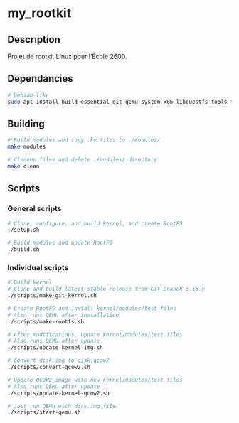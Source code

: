 # my\_rootkit

## Description
Projet de rootkit Linux pour l’École 2600.

## Dependancies
```bash
# Debian-like
sudo apt install build-essential git qemu-system-x86 libguestfs-tools flex libelf-dev docker.io
```

## Building
```bash
# Build modules and copy .ko files to ./modules/
make modules

# Cleanup files and delete ./modules/ directory
make clean
```

## Scripts
### General scripts
```bash
# Clone, configure, and build kernel, and create RootFS
./setup.sh

# Build modules and update RootFS
./build.sh
```

### Individual scripts
```bash
# Build kernel
# Clone and build latest stable release from Git branch 5.15.y
./scripts/make-git-kernel.sh

# Create RootFS and install kernel/modules/test files
# Also runs QEMU after installation
./scripts/make-rootfs.sh

# After modifications, update kernel/modules/test files
# Also runs QEMU after update
./scripts/update-kernel-img.sh

# Convert disk.img to disk.qcow2
./scripts/convert-qcow2.sh

# Update QCOW2 image with new kernel/modules/test files
# Also runs QEMU after update
./scripts/update-kernel-qcow2.sh

# Just run QEMU with disk.img file
./scripts/start-qemu.sh
```
